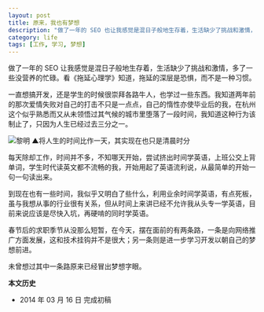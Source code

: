 ```yaml
---
layout: post
title: 原来，我也有梦想
description: "做了一年的 SEO 也让我感觉是混日子般地生存着，生活缺少了挑战和激情，多了一些没营养的忙碌。看《拖延心理学》知道，拖延的深层是恐惧，而不是一种习惯。"
category: life
tags: [工作, 学习, 梦想]
---
```


做了一年的 SEO 让我感觉是混日子般地生存着，生活缺少了挑战和激情，多了一些没营养的忙碌。看《拖延心理学》知道，拖延的深层是恐惧，而不是一种习惯。

一直想搞开发，还是学生的时候很崇拜各路牛人，也学过一些东西。我知道两年前的那次爱情失败对自己的打击不只是一点点，自己的惰性亦使毕业后的我，在杭州这个似乎熟悉而又从未领悟过其气候的城市里堕落了一段时间，我知道这种行为该制止了，只因为人生已经过去三分之一。

![黎明]({{site.IMG_PATH}}/originally-i-also-have-a-dream.jpg?imageView2/2/w/640/q/90/)
&#9650;将人生的时间比作一天，其实现在也只是清晨时分

每天除却工作，时间并不多，不知哪天开始，尝试挤出时间学英语，上班公交上背单词，学生时代读英文都不流畅的我，开始用起了英语流利说，从最简单的开始一句一句读出来。

到现在也有一些时间，我似乎又明白了些什么，利用业余时间学英语，有点死板，虽与我想从事的行业很有关系，但从时间上来讲已经不允许我从头专一学英语，目前来说应该是尽快入坑，再硬啃的同时学英语。

春节后的求职季节从没那么短暂，在今天，摆在面前的有两条路，一条是向网络推广方面发展，这和技术挂钩并不是很大；另一条则是进一步学习开发以朝自己的梦想前进。


未曾想过其中一条路原来已经冒出梦想字眼。

**本文历史**

* 2014 年 03 月 16 日 完成初稿
